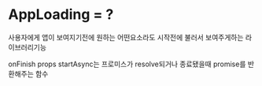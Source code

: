 # AppLoading = ? 
사용자에게 앱이 보여지기전에 원하는 어떤요소라도 시작전에 불러서 보여주게하는
라이브러리기능 

onFinish props 
startAsync는 
프로미스가 resolve되거나 종료됐을때 promise를 반환해주는 함수 
